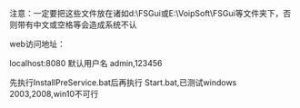 注意：一定要把这些文件放在诸如d:\FSGui或E:\VoipSoft\FSGui等文件夹下，否则带有中文或空格等会造成系统不认

web访问地址：

localhost:8080  默认用户名 admin,123456


先执行InstallPreService.bat后再执行 Start.bat,已测试windows 2003,2008,win10不可行
